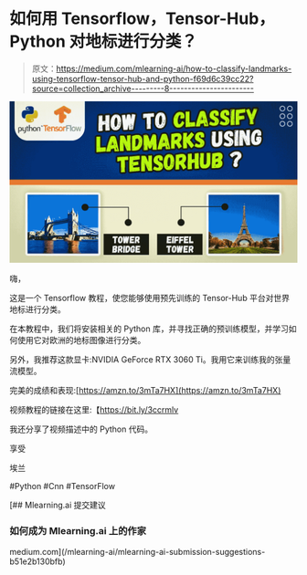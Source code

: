 # 如何用 Tensorflow，Tensor-Hub，Python 对地标进行分类？

> 原文：<https://medium.com/mlearning-ai/how-to-classify-landmarks-using-tensorflow-tensor-hub-and-python-f69d6c39cc22?source=collection_archive---------8----------------------->

![](img/ce240d5508d7488df82a4701f5443c77.png)

嗨，

这是一个 Tensorflow 教程，使您能够使用预先训练的 Tensor-Hub 平台对世界地标进行分类。

在本教程中，我们将安装相关的 Python 库，并寻找正确的预训练模型，并学习如何使用它对欧洲的地标图像进行分类。

另外，我推荐这款显卡:NVIDIA GeForce RTX 3060 Ti。我用它来训练我的张量流模型。

完美的成绩和表现:[https://amzn.to/3mTa7HX](https://amzn.to/3mTa7HX)

视频教程的链接在这里:【https://bit.ly/3ccrmlv 

我还分享了视频描述中的 Python 代码。

享受

埃兰

#Python #Cnn #TensorFlow

[](/mlearning-ai/mlearning-ai-submission-suggestions-b51e2b130bfb) [## Mlearning.ai 提交建议

### 如何成为 Mlearning.ai 上的作家

medium.com](/mlearning-ai/mlearning-ai-submission-suggestions-b51e2b130bfb)